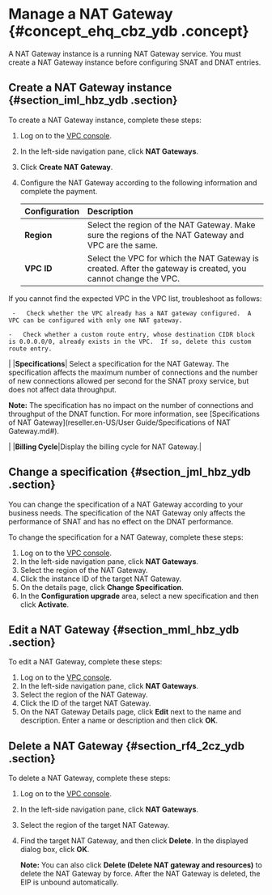 # Manage a NAT Gateway {#concept_ehq_cbz_ydb .concept}

A NAT Gateway instance is a running NAT Gateway service. You must create a NAT Gateway instance before configuring SNAT and DNAT entries.

## Create a NAT Gateway instance {#section_iml_hbz_ydb .section}

To create a NAT Gateway instance, complete these steps:

1.  Log on to the [VPC console](https://partners-intl.aliyun.com/login-required#/vpc).
2.  In the left-side navigation pane, click **NAT Gateways**.
3.  Click **Create NAT Gateway**.
4.  Configure the NAT Gateway according to the following information and complete the payment.

    |Configuration|Description|
    |:------------|:----------|
    |**Region**|Select the region of the NAT Gateway. Make sure the regions of the NAT Gateway and VPC are the same.|
    |**VPC ID**| Select the VPC for which the NAT Gateway is created. After the gateway is created, you cannot change the VPC.

 If you cannot find the expected VPC in the VPC list, troubleshoot as follows:

     -   Check whether the VPC already has a NAT gateway configured.  A VPC can be configured with only one NAT gateway.

    -   Check whether a custom route entry, whose destination CIDR block is 0.0.0.0/0, already exists in the VPC.  If so, delete this custom route entry.

 |
    |**Specifications**| Select a specification for the NAT Gateway. The specification affects the maximum number of connections and the number of new connections allowed per second for the SNAT proxy service, but does not affect data throughput.

 **Note:** The specification has no impact on the number of connections and throughput of the DNAT function. For more information, see [Specifications of NAT Gateway](reseller.en-US/User Guide/Specifications of NAT Gateway.md#).

 |
    |**Billing Cycle**|Display the billing cycle for NAT Gateway.|


## Change a specification {#section_jml_hbz_ydb .section}

You can change the specification of a NAT Gateway according to your business needs. The specification of the NAT Gateway only affects the performance of SNAT and has no effect on the DNAT performance.

To change the specification for a NAT Gateway, complete these steps:

1.  Log on to the [VPC console](https://partners-intl.aliyun.com/login-required#/vpc).
2.  In the left-side navigation pane, click **NAT Gateways**.
3.  Select the region of the NAT Gateway.
4.  Click the instance ID of the target NAT Gateway.
5.  On the details page, click **Change Specification**.
6.  In the **Configuration upgrade** area, select a new specification and then click **Activate**.

## Edit a NAT Gateway {#section_mml_hbz_ydb .section}

To edit a NAT Gateway, complete these steps:

1.  Log on to the [VPC console](https://partners-intl.aliyun.com/login-required#/vpc).
2.  In the left-side navigation pane, click **NAT Gateways**.
3.  Select the region of the NAT Gateway.
4.  Click the ID of the target NAT Gateway.
5.  On the NAT Gateway Details page, click **Edit** next to the name and description. Enter a name or description and then click **OK**.

## Delete a NAT Gateway {#section_rf4_2cz_ydb .section}

To delete a NAT Gateway, complete these steps:

1.  Log on to the [VPC console](https://partners-intl.aliyun.com/login-required#/vpc).
2.  In the left-side navigation pane, click **NAT Gateways**.
3.  Select the region of the target NAT Gateway.
4.  Find the target NAT Gateway, and then click **Delete**. In the displayed dialog box, click **OK**.

    **Note:** You can also click **Delete \(Delete NAT gateway and resources\)** to delete the NAT Gateway by force. After the NAT Gateway is deleted, the EIP is unbound automatically.


